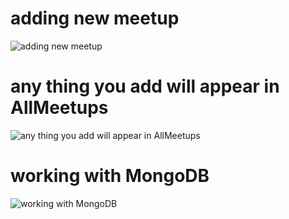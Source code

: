 # adding new meetup

![adding new meetup](https://user-images.githubusercontent.com/91760639/187544650-cec508af-2979-47d8-bfd2-31fa4507448d.jpg)

# any thing you add will appear in AllMeetups

![any thing you add will appear in AllMeetups](https://user-images.githubusercontent.com/91760639/187544662-b01fd1d1-02a7-4c74-8166-9f9ee4058916.jpg)

# working with MongoDB 

![working with MongoDB ](https://user-images.githubusercontent.com/91760639/187544671-d03eaf22-f07c-4ffc-8685-d79a8830782f.jpg)

